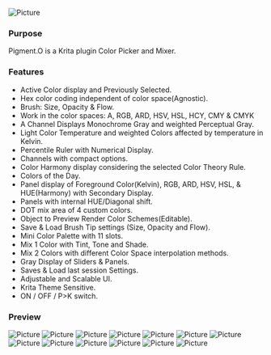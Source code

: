 ![Picture](https://raw.githubusercontent.com/EyeOdin/Pigment.O/master/pykrita/pigment_o/PREVIEWS/pigment_o.png)

### Purpose

Pigment.O is a Krita plugin Color Picker and Mixer.

### Features

* Active Color display and Previously Selected.
* Hex color coding independent of color space(Agnostic).
* Brush: Size, Opacity & Flow.
* Work in the color spaces: A, RGB, ARD, HSV, HSL, HCY, CMY & CMYK
* A Channel Displays Monochrome Gray and weighted Perceptual Gray.
* Light Color Temperature and weighted Colors affected by temperature in Kelvin.
* Percentile Ruler with Numerical Display.
* Channels with compact options.
* Color Harmony display considering the selected Color Theory Rule.
* Colors of the Day.
* Panel display of Foreground Color(Kelvin), RGB, ARD, HSV, HSL, & HUE(Harmony) with Secondary Display.
* Panels with internal HUE/Diagonal shift.
* DOT mix area of 4 custom colors.
* Object to Preview Render Color Schemes(Editable).
* Save & Load Brush Tip settings (Size, Opacity and Flow).
* Mini Color Palette with 11 slots.
* Mix 1 Color with Tint, Tone and Shade.
* Mix 2 Colors with different Color Space interpolation methods.
* Gray Display of Sliders & Panels.
* Saves & Load last session Settings.
* Adjustable and Scalable UI.
* Krita Theme Sensitive.
* ON / OFF / P>K switch.

### Preview
![Picture](https://raw.githubusercontent.com/EyeOdin/Pigment.O/master/pykrita/pigment_o/PREVIEWS/channels.png)
![Picture](https://raw.githubusercontent.com/EyeOdin/Pigment.O/master/pykrita/pigment_o/PREVIEWS/fgc.png)
![Picture](https://raw.githubusercontent.com/EyeOdin/Pigment.O/master/pykrita/pigment_o/PREVIEWS/rgb.png)
![Picture](https://raw.githubusercontent.com/EyeOdin/Pigment.O/master/pykrita/pigment_o/PREVIEWS/ard.png)
![Picture](https://raw.githubusercontent.com/EyeOdin/Pigment.O/master/pykrita/pigment_o/PREVIEWS/hsv.png)
![Picture](https://raw.githubusercontent.com/EyeOdin/Pigment.O/master/pykrita/pigment_o/PREVIEWS/display_black_zoom_percent.png)
![Picture](https://raw.githubusercontent.com/EyeOdin/Pigment.O/master/pykrita/pigment_o/PREVIEWS/hsl.png)
![Picture](https://raw.githubusercontent.com/EyeOdin/Pigment.O/master/pykrita/pigment_o/PREVIEWS/hue_triangle.png)
![Picture](https://raw.githubusercontent.com/EyeOdin/Pigment.O/master/pykrita/pigment_o/PREVIEWS/theme_sensitive.png)
![Picture](https://raw.githubusercontent.com/EyeOdin/Pigment.O/master/pykrita/pigment_o/PREVIEWS/harmony.png)
![Picture](https://raw.githubusercontent.com/EyeOdin/Pigment.O/master/pykrita/pigment_o/PREVIEWS/dot.png)
![Picture](https://raw.githubusercontent.com/EyeOdin/Pigment.O/master/pykrita/pigment_o/PREVIEWS/object.png)
![Picture](https://raw.githubusercontent.com/EyeOdin/Pigment.O/master/pykrita/pigment_o/PREVIEWS/sof_palette_tts_mixer.png)

